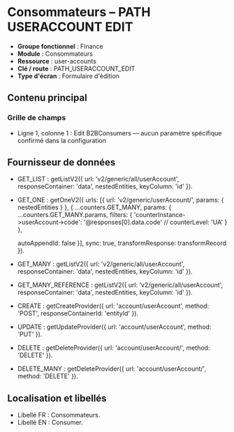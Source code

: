 # Consommateurs – PATH USERACCOUNT EDIT

- **Groupe fonctionnel** : Finance
- **Module** : Consommateurs
- **Ressource** : user-accounts
- **Clé / route** : PATH_USERACCOUNT_EDIT
- **Type d'écran** : Formulaire d'édition

## Contenu principal
### Grille de champs
- Ligne 1, colonne 1 : Edit B2BConsumers — aucun paramètre spécifique confirmé dans la configuration

## Fournisseur de données
- GET_LIST : getListV2({
  url: 'v2/generic/all/userAccount',
  responseContainer: 'data',
  nestedEntities,
  keyColumn: 'id'
}).
- GET_ONE : getOneV2({
  urls: [{
    url: 'v2/generic/userAccount/',
    params: {
      nestedEntities
    }
  }, {
    ...counters.GET_MANY,
    params: {
      ...counters.GET_MANY.params,
      filters: {
        'counterInstance->userAccount->code': '@responses[0].data.code'
        // counterLevel: 'UA'
      }
    },

    autoAppendId: false
  }],
  sync: true,
  transformResponse: transformRecord
}).
- GET_MANY : getListV2({
  url: 'v2/generic/all/userAccount',
  responseContainer: 'data',
  nestedEntities,
  keyColumn: 'id'
}).
- GET_MANY_REFERENCE : getListV2({
  url: 'v2/generic/all/userAccount',
  responseContainer: 'data',
  nestedEntities,
  keyColumn: 'id'
}).
- CREATE : getCreateProvider({
  url: 'account/userAccount',
  method: 'POST',
  responseContainerId: 'entityId'
}).
- UPDATE : getUpdateProvider({
  url: 'account/userAccount',
  method: 'PUT'
}).
- DELETE : getDeleteProvider({
  url: 'account/userAccount/',
  method: 'DELETE'
}).
- DELETE_MANY : getDeleteProvider({
  url: 'account/userAccount/',
  method: 'DELETE'
}).

## Localisation et libellés
- Libellé FR : Consommateurs.
- Libellé EN : Consumer.